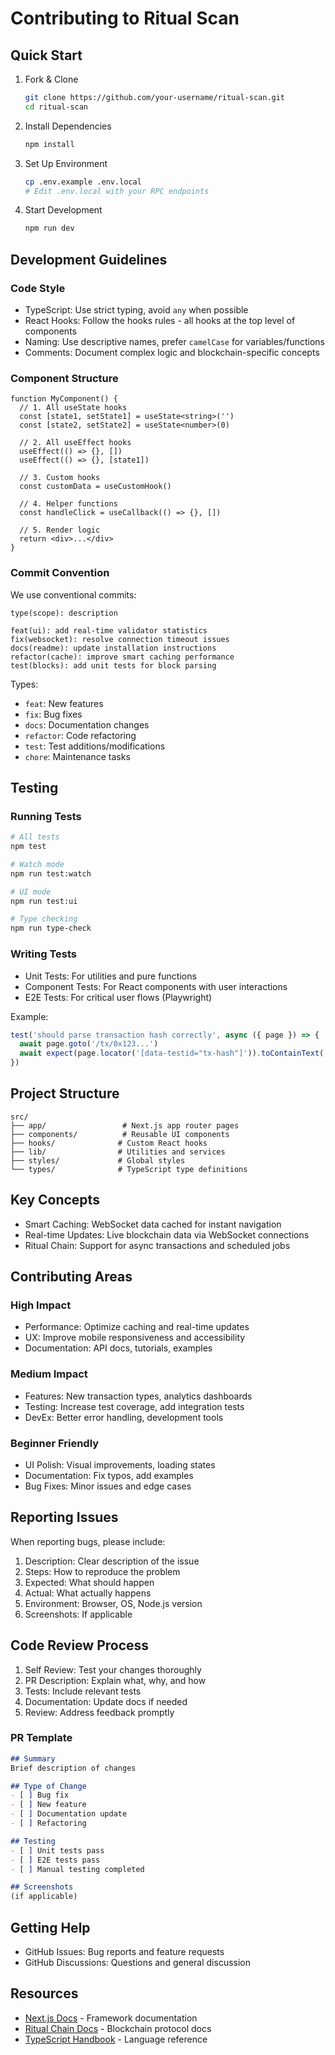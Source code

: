 # Contributing to Ritual Scan

## Quick Start

1. Fork & Clone
   ```bash
   git clone https://github.com/your-username/ritual-scan.git
   cd ritual-scan
   ```

2. Install Dependencies
   ```bash
   npm install
   ```

3. Set Up Environment
   ```bash
   cp .env.example .env.local
   # Edit .env.local with your RPC endpoints
   ```

4. Start Development
   ```bash
   npm run dev
   ```

## Development Guidelines

### Code Style

- TypeScript: Use strict typing, avoid `any` when possible
- React Hooks: Follow the hooks rules - all hooks at the top level of components
- Naming: Use descriptive names, prefer `camelCase` for variables/functions
- Comments: Document complex logic and blockchain-specific concepts

### Component Structure

```tsx
function MyComponent() {
  // 1. All useState hooks
  const [state1, setState1] = useState<string>('')
  const [state2, setState2] = useState<number>(0)
  
  // 2. All useEffect hooks  
  useEffect(() => {}, [])
  useEffect(() => {}, [state1])
  
  // 3. Custom hooks
  const customData = useCustomHook()
  
  // 4. Helper functions
  const handleClick = useCallback(() => {}, [])
  
  // 5. Render logic
  return <div>...</div>
}
```

### Commit Convention

We use conventional commits:

```
type(scope): description

feat(ui): add real-time validator statistics
fix(websocket): resolve connection timeout issues  
docs(readme): update installation instructions
refactor(cache): improve smart caching performance
test(blocks): add unit tests for block parsing
```

Types:
- `feat`: New features
- `fix`: Bug fixes
- `docs`: Documentation changes
- `refactor`: Code refactoring
- `test`: Test additions/modifications
- `chore`: Maintenance tasks

## Testing

### Running Tests

```bash
# All tests
npm test

# Watch mode
npm run test:watch

# UI mode
npm run test:ui

# Type checking
npm run type-check
```

### Writing Tests

- Unit Tests: For utilities and pure functions
- Component Tests: For React components with user interactions
- E2E Tests: For critical user flows (Playwright)

Example:
```typescript
test('should parse transaction hash correctly', async ({ page }) => {
  await page.goto('/tx/0x123...')
  await expect(page.locator('[data-testid="tx-hash"]')).toContainText('0x123')
})
```

## Project Structure

```
src/
├── app/                 # Next.js app router pages
├── components/          # Reusable UI components
├── hooks/              # Custom React hooks  
├── lib/                # Utilities and services
├── styles/             # Global styles
└── types/              # TypeScript type definitions
```

## Key Concepts

- Smart Caching: WebSocket data cached for instant navigation
- Real-time Updates: Live blockchain data via WebSocket connections
- Ritual Chain: Support for async transactions and scheduled jobs

## Contributing Areas

### High Impact
- Performance: Optimize caching and real-time updates
- UX: Improve mobile responsiveness and accessibility
- Documentation: API docs, tutorials, examples

### Medium Impact  
- Features: New transaction types, analytics dashboards
- Testing: Increase test coverage, add integration tests
- DevEx: Better error handling, development tools

### Beginner Friendly
- UI Polish: Visual improvements, loading states
- Documentation: Fix typos, add examples
- Bug Fixes: Minor issues and edge cases

## Reporting Issues

When reporting bugs, please include:

1. Description: Clear description of the issue
2. Steps: How to reproduce the problem
3. Expected: What should happen
4. Actual: What actually happens
5. Environment: Browser, OS, Node.js version
6. Screenshots: If applicable

## Code Review Process

1. Self Review: Test your changes thoroughly
2. PR Description: Explain what, why, and how
3. Tests: Include relevant tests
4. Documentation: Update docs if needed
5. Review: Address feedback promptly

### PR Template

```markdown
## Summary
Brief description of changes

## Type of Change
- [ ] Bug fix
- [ ] New feature  
- [ ] Documentation update
- [ ] Refactoring

## Testing
- [ ] Unit tests pass
- [ ] E2E tests pass
- [ ] Manual testing completed

## Screenshots
(if applicable)
```

## Getting Help

- GitHub Issues: Bug reports and feature requests
- GitHub Discussions: Questions and general discussion

## Resources

- [Next.js Docs](https://nextjs.org/docs) - Framework documentation
- [Ritual Chain Docs](https://ritual.net/docs) - Blockchain protocol docs
- [TypeScript Handbook](https://typescriptlang.org/docs) - Language reference
